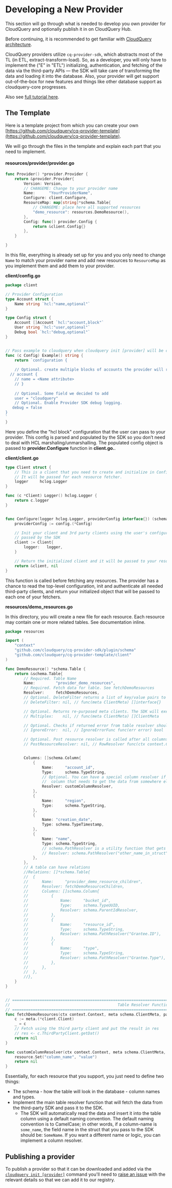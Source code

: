 # Developing a New Provider

This section will go through what is needed to develop you own provider for CloudQuery and optionally publish it in on CloudQuery Hub.

Before continuing, it is recommended to get familiar with [CloudQuery architecture](architecture.md).

CloudQuery providers utilize `cq-provider-sdk`, which abstracts most of the TL \(in ETL, extract-transform-load\). So, as a developer, you will only have to implement the \("E" in "ETL"\) initializing, authentication, and fetching of the data via the third-party APIs — the SDK will take care of transforming the data and loading it into the database. Also, your provider will get support out-of-the-box for new features and things like other database support as cloudquery-core progresses. 

Also see [full tutorial here](./tutorials/creating-new-provider.md).

## The Template

Here is a template project from which you can create your own [https://github.com/cloudquery/cq-provider-template](https://github.com/cloudquery/cq-provider-template).

We will go through the files in the template and explain each part that you need to implement.

#### **resources/provider/provider.go**

```go
func Provider() *provider.Provider {
	return &provider.Provider{
		Version: Version,
		// CHANGEME: Change to your provider name
		Name:      "YourProviderName",
		Configure: client.Configure,
		ResourceMap: map[string]*schema.Table{
			// CHANGEME: place here all supported resources
			"demo_resource": resources.DemoResource(),
		},
		Config: func() provider.Config {
			return &client.Config{}
		},
	}

}
```

In this file, everything is already set up for you and you only need to change `Name` to match your provider name and add new resources to `ResourceMap` as you implement them and add them to your provider.

**client/config.go**

```go
package client

// Provider Configuration
type Account struct {
    Name string `hcl:"name,optional"`
}

type Config struct {
    Account []Account `hcl:"account,block"`
    User string `hcl:"user,optional"`
    Debug bool `hcl:"debug,optional"`
}


// Pass example to cloudquery when cloudquery init [provider] will be called
func (c Config) Example() string {
    return `configuration {
    
	// Optional. create multiple blocks of accounts the provider will run
  // account {
	// name = <Name attribute>
	// }
	
	// Optional. Some field we decided to add
	user = "cloudquery"
	// Optional. Enable Provider SDK debug logging.
   debug = false  
}
`
}
```

Here you define the "hcl block" configuration that the user can pass to your provider. This config is parsed and populated by the SDK so you don’t need to deal with HCL marshaling/unmarshalling. The populated config object is passed to **provider.Configure** function in **client.go.**.

**client/client.go**

```go
type Client struct {
	// This is a client that you need to create and initialize in Configure
	// It will be passed for each resource fetcher.
	logger     hclog.Logger
}

func (c *Client) Logger() hclog.Logger {
	return c.logger
}


func Configure(logger hclog.Logger, providerConfig interface{}) (schema.ClientMeta, error) {
	providerConfig := config.(*Config)

	// Init your client and 3rd party clients using the user's configuration
	// passed by the SDK
	client := Client{
		logger:   logger,
	}

	// Return the initialized client and it will be passed to your resources
	return &client, nil
}
```

This function is called before fetching any resources. The provider has a chance to read the top-level configuration, init and authenticate all needed third-party clients, and return your initialized object that will be passed to each one of your fetchers. 

**resources/demo\_resources.go**

In this directory, you will create a new file for each resource. Each resource may contain one or more related tables. See documentation inline.

```go
package resources

import (
	"context"
	"github.com/cloudquery/cq-provider-sdk/plugin/schema"
	"github.com/cloudquery/cq-provider-template/client"
)

func DemoResource() *schema.Table {
	return &schema.Table{
		// Required. Table Name
		Name:         "provider_demo_resources",
		// Required. Fetch data for table. See fetchDemoResources
		Resolver:     fetchDemoResources,
		// Optional. DeleteFilter returns a list of key/value pairs to add when truncating this table's data from the database.
		// DeleteFilter: nil, // func(meta ClientMeta) []interface{}

		// Optional. Returns re-purposed meta clients. The SDK will execute the table with each of them. Useful if you want to execute for different accounts, etc...
		// Multiplex:    nil, // func(meta ClientMeta) []ClientMeta

		// Optional. Checks if returned error from table resolver should be ignored. If it returns true, the SDK will ignore and continue instead of aborting.
		// IgnoreError:  nil, // IgnoreErrorFunc func(err error) bool

		// Optional. Post resource resolver is called after all columns have been resolved, and before resource is inserted to database.
		// PostResourceResolver: nil, // RowResolver func(ctx context.Context, meta ClientMeta, resource *Resource) error


		Columns: []schema.Column{
			{
				Name:     "account_id",
				Type:     schema.TypeString,
				// Optional. You can have a special column resolver if the column name doesn't match the name or it's just an additional
				//  column that needs to get the data from somewhere else.
				Resolver: customColumnResolver,
			},
			{
				Name:     "region",
				Type:     schema.TypeString,
			},
			{
				Name: "creation_date",
				Type: schema.TypeTimestamp,
			},
			{
				Name: "name",
				Type: schema.TypeString,
				// schema.PathResolver is a utility function that gets the data from a different name in the struct.
				// Resolver: schema.PathResolver("other_name_in_struct"),
			},
		},
		// A table can have relations
		//Relations: []*schema.Table{
		//	{
		//		Name:     "provider_demo_resource_children",
		//		Resolver: fetchDemoResourceChildren,
		//		Columns: []schema.Column{
		//			{
		//				Name:     "bucket_id",
		//				Type:     schema.TypeUUID,
		//				Resolver: schema.ParentIdResolver,
		//			},
		//			{
		//				Name:     "resource_id",
		//				Type:     schema.TypeString,
		//				Resolver: schema.PathResolver("Grantee.ID"),
		//			},
		//			{
		//				Name:     "type",
		//				Type:     schema.TypeString,
		//				Resolver: schema.PathResolver("Grantee.Type"),
		//			},
		//		},
		//	},
		//},
	}
}


// ====================================================================================================================
//                                               Table Resolver Functions
// ====================================================================================================================
func fetchDemoResources(ctx context.Context, meta schema.ClientMeta, parent *schema.Resource, res chan interface{}) error {
	c := meta.(*client.Client)
	_ = c
	// Fetch using the third party client and put the result in res
	// res <- c.ThirdPartyClient.getDat()
	return nil
}

func customColumnResolver(ctx context.Context, meta schema.ClientMeta, resource *schema.Resource, c schema.Column) error {
	resource.Set("column_name", "value")
	return nil
}
```

Essentially, for each resource that you support, you just need to define two things:

* The schema - how the table will look in the database - column names and types. 
* Implement the main table resolver function that will fetch the data from the third-party SDK and pass it to the SDK. 
  * The SDK will automatically read the data and insert it into the table column using a default naming convention. The default naming convention is to CamelCase; in other words, if a column-name is `some_name`, the field name in the struct that you pass to the SDK should be: `SomeName`. If you want a different name or logic, you can implement a column resolver.

## Publishing a provider

To publish a provider so that it can be downloaded and added via the [`cloudquery init [provider]`](/docs/cli/commands/provider) command you'll need to [raise an issue](https://github.com/cloudquery/cloudquery/issues) with the relevant details so that we can add it to our registry.